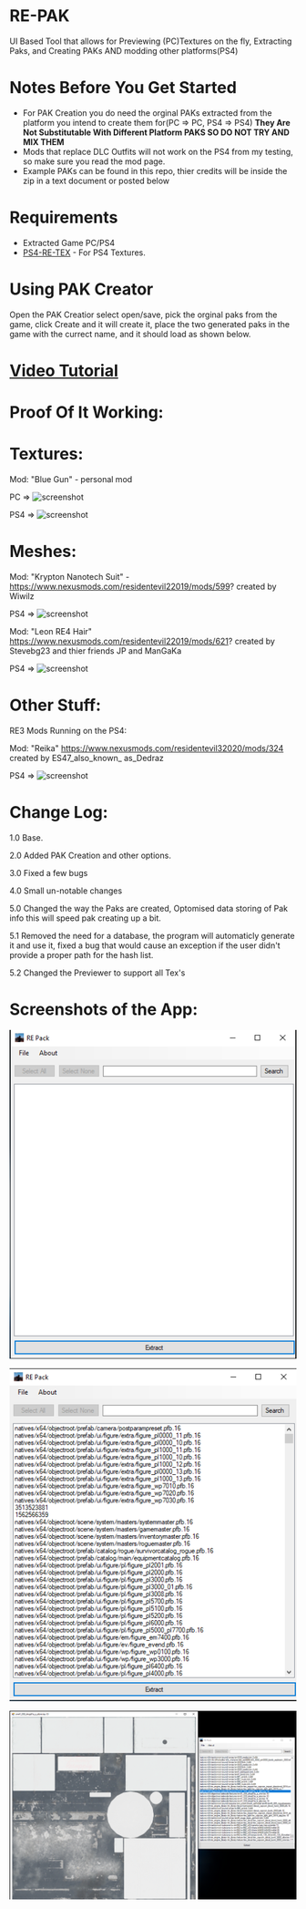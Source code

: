 # RE-PAK
UI Based Tool that allows for Previewing (PC)Textures on the fly, Extracting Paks, and Creating PAKs AND modding other platforms(PS4)

# Notes Before You Get Started
* For PAK Creation you do need the orginal PAKs extracted from the platform you intend to create them for(PC => PC, PS4 => PS4) **They Are Not Substitutable With Different Platform PAKS SO DO NOT TRY AND MIX THEM**
* Mods that replace DLC Outfits will not work on the PS4 from my testing, so make sure you read the mod page.
* Example PAKs can be found in this repo, thier credits will be inside the zip in a text document or posted below

# Requirements
* Extracted Game PC/PS4
* [PS4-RE-TEX](https://github.com/Backporter/PS4-RE-TEX) - For PS4 Textures.

# Using PAK Creator
Open the PAK Creatior select open/save, pick the orginal paks from the game, click Create and it will create it, place the two generated paks in the game with the currect name, and it should load as shown below.

# [Video Tutorial](https://youtu.be/RUMiRqHjaqg)

# Proof Of It Working:

# Textures:
Mod: "Blue Gun" - personal mod

PC => ![screenshot](https://cdn.discordapp.com/attachments/710333682749276283/820634374717833226/re2_2021_03_14_06_27_53_327.jpg)

PS4 => ![screenshot](https://cdn.discordapp.com/attachments/710333682749276283/820689648866033675/RESIDENT_EVIL_2_20210314132228.jpg)

# Meshes:
Mod: "Krypton Nanotech Suit" - https://www.nexusmods.com/residentevil22019/mods/599? created by Wiwilz

PS4 => ![screenshot](https://cdn.discordapp.com/attachments/710333682749276283/821302928899571712/RESIDENT_EVIL_2_20210316060005.jpg)

Mod: "Leon RE4 Hair" https://www.nexusmods.com/residentevil22019/mods/621? created by Stevebg23 and thier friends JP and ManGaKa 

PS4 => ![screenshot](https://cdn.discordapp.com/attachments/710333682749276283/820911804284534834/RESIDENT_EVIL_2_20210315040515.jpg)

# Other Stuff:

RE3 Mods Running on the PS4:

Mod: "Reika" https://www.nexusmods.com/residentevil32020/mods/324 created by ES47_also_known_ as_Dedraz

PS4 => ![screenshot](https://cdn.discordapp.com/attachments/710333682749276283/831847171938582548/RESIDENT_EVIL_3_20210414082030.jpg)

# Change Log:

1.0 Base.

2.0 Added PAK Creation and other options.

3.0 Fixed a few bugs

4.0 Small un-notable changes

5.0 Changed the way the Paks are created, Optomised data storing of Pak info this will speed pak creating up a bit.

5.1 Removed the need for a database, the program will automaticly generate it and use it, fixed a bug that would cause an exception if the user didn't provide a proper path for  the hash list.

5.2 Changed the Previewer to support all Tex's

# Screenshots of the App:

![screenshot](0.png)

![screenshot](1.png)

![screenshot](2.png)
